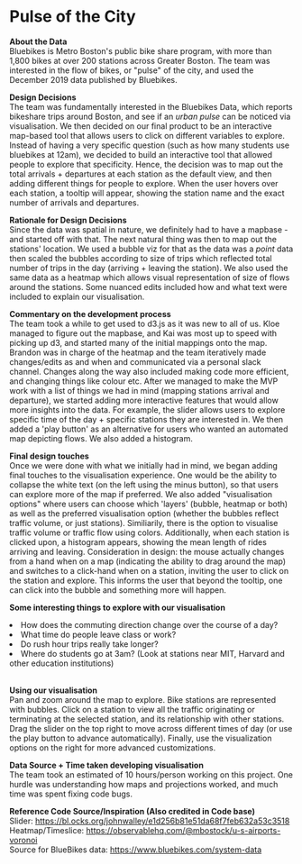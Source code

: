 # Pulse of the City
<b> About the Data </b><br>
Bluebikes is Metro Boston's public bike share program, with more than 1,800 bikes at over 200 stations across Greater Boston. 
The team was interested in the flow of bikes, or "pulse" of the city, and used the December 2019 data published by Bluebikes.

<b> Design Decisions </b><br>
The team was fundamentally interested in the Bluebikes Data, which reports bikeshare trips around Boston, and see if an <i> urban pulse</i> can be noticed via visualisation. 
We then decided on our final product to be an interactive map-based tool that allows users to click on different variables to explore. Instead of having a very specific question (such as how many students use bluebikes at 12am), we decided to build an interactive tool that allowed people to explore that specificity. Hence, the decision was to map out the total arrivals + departures at each station as the default view, and then adding different things for people to explore. When the user hovers over each station, a tooltip will appear, showing the station name and the exact number of arrivals and departures. 

<b> Rationale for Design Decisions </b><br>
Since the data was spatial in nature, we definitely had to have a mapbase - and started off with that.
The next natural thing was then to map out the stations' location. We used a bubble viz for that as the data was a <i>point</i> data then scaled the bubbles according to size of trips which reflected total number of trips in the day (arriving + leaving the station). We also used the same data as a heatmap which allows visual representation of size of flows around the stations. 
Some nuanced edits included how and what text were included to explain our visualisation. 

<b> Commentary on the development process </b><br>
The team took a while to get used to d3.js as it was new to all of us. Kloe managed to figure out the mapbase, and Kai was most up to speed with picking up d3, and started many of the initial mappings onto the map. Brandon was in charge of the heatmap and the team iteratively made changes/edits as and when and communicated via a personal slack channel. Changes along the way also included making code more efficient, and changing things like colour etc. After we managed to make the MVP work with a list of things we had in mind (mapping stations arrival and departure), we started adding more interactive features that would allow more insights into the data. For example, the slider allows users to explore specific time of the day + specific stations they are interested in. We then added a 'play button' as an alternative for users who wanted an automated map depicting flows. We also added a histogram. <br>

<b> Final design touches </b><br>
Once we were done with what we initially had in mind, we began adding final touches to the visualisation experience. One would be the ability to collapse the white text (on the left using the minus button), so that users can explore more of the map if preferred. We also added "visualisation options" where users can choose which 'layers' (bubble, heatmap or both) as well as the preferred visualisation option (whether the bubbles reflect traffic volume, or just stations). Similiarily, there is the option to visualise traffic volume or traffic flow using colors. Additionally, when each station is clicked upon, a histogram appears, showing the mean length of rides arriving and leaving. Consideration in design: the mouse actually changes from a hand when on a map (indicating the ability to drag around the map) and switches to a click-hand when on a station, inviting the user to click on the station and explore. This informs the user that beyond the tooltip, one can click into the bubble and something more will happen. 

<b> Some interesting things to explore with our visualisation </b>
<li> How does the commuting direction change over the course of a day? </li>
<li> What time do people leave class or work? </li>
<li> Do rush hour trips really take longer? </li>
<li> Where do students go at 3am? (Look at stations near MIT, Harvard and other education institutions) </li><br>

<b> Using our visualisation </b><br>
Pan and zoom around the map to explore. Bike stations are represented with bubbles. Click on a station to view all the traffic originating or terminating at the selected station, and its relationship with other stations. Drag the slider on the top right to move across different times of day (or use the play button to advance automatically). Finally, use the visualization options on the right for more advanced customizations.

<b> Data Source + Time taken developing visualisation </b><br>
The team took an estimated of 10 hours/person working on this project. One hurdle was understanding how maps and projections worked, and much time was spent fixing code bugs.


<b> Reference Code Source/Inspiration (Also credited in Code base) </b><br>
Slider: https://bl.ocks.org/johnwalley/e1d256b81e51da68f7feb632a53c3518<br>
Heatmap/Timeslice: https://observablehq.com/@mbostock/u-s-airports-voronoi <br>
Source for BlueBikes data: https://www.bluebikes.com/system-data




